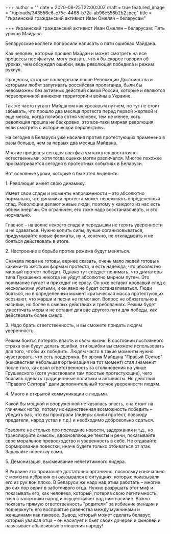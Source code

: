 +++
author = ""
date = 2020-08-25T22:00:00Z
draft = true
featured_image = "/uploads/343556e6-c75c-4468-b72a-ab96e556b2b2.jpeg"
title = "Украинский гражданский активист Иван Омелян – беларусам"

+++
Украинский гражданский активист Иван Омелян – беларусам: Пять уроков Майдана

Беларусские коллеги попросили написать о пяти ошибках Майдана.

Как человек, который прошел Майдан и может смотреть на все процессы постфактум, могу сказать, что я бы скорее говорил об уроках, чем обсуждал ошибки, ведь революция победила и режим рухнул.

Процессы, которые последовали после Революции Достоинства и которыми любят запугивать российская пропаганда, были бы невозможны без активных действий самой России, которые и являются первопричиной аннексии территорий и войны в Украине.

Так же часто пугают Майданом как кровавым путчем, но тут не стоит забывать, что прошло два месяца протеста перед первой жертвой и еще месяц, когда погибла сотня человек, тем не менее, хоть революция прошла не бескровно, это все-таки мирная революция, если смотреть с исторической перспективы.

На сегодня в Беларуси уже насилия против протестующих применено в разы больше, чем за первых два месяца Майдана. 

Многие процессы сегодня постфактум кажутся достаточно естественными, хотя тогда оценки могли различался. Многое похожее просматривается сегодня в протестных событиях в Беларуси.

Вот основные уроки, которые я бы хотел выделить: 

1\. Революция имеет свою динамику.

Имеет свои спады и моменты напряженности – это абсолютно нормально, что динамика протеста может переживать определенный спад. Революции делают живые люди, поэтому у каждого из нас есть объем энергии. Он ограничен, его тоже надо восстанавливать, и это нормально.

Главное – на волне некоего спада и передышки не терять уверенности и не сдаваться. Нужно копить силы, лучше организовываться, придумывайте новые форматы, ну и, конечно, не откладывать и не бояться действовать в итоге.

2\. Настроение в борьбе против режима будут меняться.

Сначала люди не готовы, вернее сказать, очень мало людей готовы к какими-то жестким формам протеста, и есть надежда, что абсолютно мирный протест победит. Однако тут следует понимать, что диктаторы типа Лукашенко никогда не уйдут абсолютно мирном путем. Это понимание пугает и приходит не сразу. Он уже оставит кровавый след с несколькими убитыми, и он явно не будет останавливаться. Люди бояться, но в определенный момент критическая масса протестующих осознают, что марши и песни не помогают. Вопрос не обязательно в насилии, но более в смелых действиях и требованиях. Режим будет ужесточать меры и не оставит для вас другого пути для победы, как действовать более смело.

3\. Надо брать ответственность, и вы сможете придать людям уверенность. 

Режим боится потерять власть и свою жизнь. В состоянии постоянного страха они будут делать ошибки, эти ошибки вы сможете использовать для того, чтобы их победить. Людям часто в такие моменты нужно чувствовать, что есть поддержка. Во время Майдана "Правый Сектор" (неизвестная небольшая организация на тот момент) стал знаменит после того, как взял ответственность за столкновения на улице Грушевского (хотя участвовали там простые протестующие), чего боялись сделать традиционные политики и активисты. Но действия "Правого Сектора" дали дополнительный толчок уверенности людям. 

4\. Много и открытой коммуникации с людьми.

Какой бы мощной и вооруженной не казалась власть, она стоит на глиняных ногах, потому их единственная возможность победить – убедить вас, что вы проиграли (лидеры слили протест, повсюду предатели, народ устал и т.д.) и необходимо добровольно сдаться.

Говорите не столько про последние новости, задержания и т.д., но транслируйте смыслы, вдохновляющие тексты и речи, показывайте свое моральное превосходство и уверенность в себе. Не отдавайте формирование повестки, иначе будете только отбиваться от атак. Задавайте повестку сами.

5\. Демонизация, высмеивание нелегитимного лидера.

В Украине это произошло достаточно органично, поскольку изначально с момента избрания он оказывался в ситуациях, которые показывали его из рук вон плохо. В Беларуси же надо над этим работать – многие до сих пор верит в заботливого отца. Нужно разрушать этот миф и показывать его, как человека, который, потеряв свою легитимность, взял в заложники народ и осуществляет над ним насилие. Важно показать прямую ответственность "родителя" за избиение женщин и подчеркнуть его восприятие равенства между мужчинами и женщинами как таковое. Вывод, который может сделать беларус, который уважал отца – он насилует и бьет своих дочерей и сыновей и навязывает абьюзивные отношения народу!